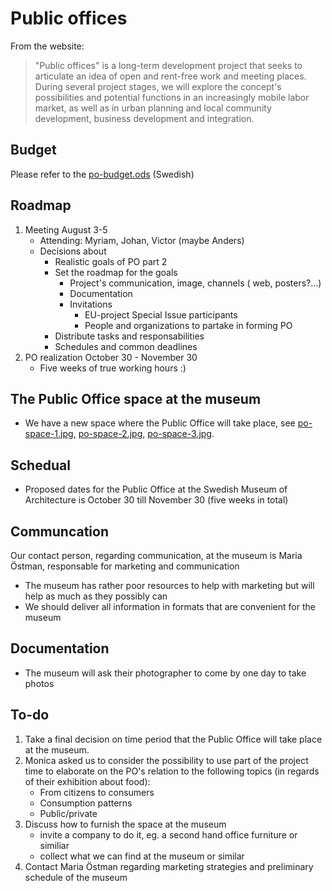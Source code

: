 # Public offices

From the website:
> "Public offices" is a long-term development project that seeks to articulate an idea of open and rent-free work and meeting places. During several project stages, we will explore the concept's possibilities and potential functions in an increasingly mobile labor market, as well as in urban planning and local community development, business development and integration.

## Budget

Please refer to the [po-budget.ods](https://github.com/dilettant/public-offices/blob/master/po-budget.ods) (Swedish)

## Roadmap

1. Meeting August 3-5
	* Attending: Myriam, Johan, Victor (maybe Anders)
	* Decisions about
		* Realistic goals of PO part 2
		* Set the roadmap for the goals
			* Project's communication, image, channels ( web, posters?...)
			* Documentation
			* Invitations
				* EU-project Special Issue participants
				* 	People and organizations to partake in forming PO
		* Distribute tasks and responsabilities
		* Schedules and common deadlines
2. PO realization October 30 - November 30
	* Five weeks of true working hours :)

## The Public Office space at the museum
* We have a new space where the Public Office will take place, see [po-space-1.jpg](https://github.com/dilettant/public-offices/blob/master/po-space-1.jpg), [po-space-2.jpg](https://github.com/dilettant/public-offices/blob/master/po-space-2.jpg),  [po-space-3.jpg](https://github.com/dilettant/public-offices/blob/master/po-space-3.jpg).

## Schedual
* Proposed dates for the Public Office at the Swedish Museum of Architecture is October 30 till November 30 (five weeks in total)

## Communcation
Our contact person, regarding communication, at the museum is Maria Östman, responsable for marketing and communication 
* 	The museum has rather poor resources to help with marketing but will help as much as they possibly can
* We should deliver all information in formats that are convenient for the museum

## Documentation
* The museum will ask their photographer to come by one day to take photos

## To-do
1. Take a final decision on time period that the Public Office will take place at the museum.
2. Monica asked us to consider the possibility to use part of the project time to elaborate on the PO's relation to the following topics (in regards of their exhibition about food):
	* From citizens to consumers
	* Consumption patterns
	* Public/private
3. Discuss how to furnish the space at the museum
	* invite a company to do it, eg. a second hand office furniture or similiar
	* collect what we can find at the museum or similar
4. Contact Maria Östman regarding marketing strategies and preliminary schedule of the museum